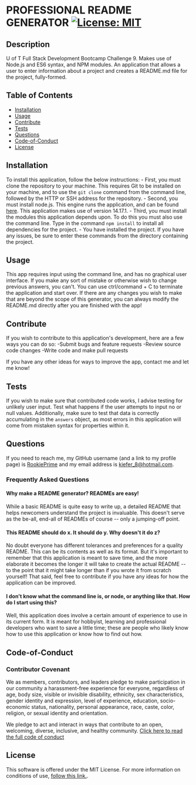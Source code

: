 # PROFESSIONAL README GENERATOR [![License: MIT](https://img.shields.io/badge/License-MIT-yellow.svg)](https://opensource.org/licenses/MIT)
## Description
U of T Full Stack Development Bootcamp Challenge 9. Makes use of Node.js and ES6 syntax, and NPM modules. An application that allows a user to enter information about a project and creates a README.md file for the project, fully-formed.



## Table of Contents
- [Installation](#Installation)
- [Usage](#Usage)
- [Contribute](#Contribute)
- [Tests](#Tests)
- [Questions](#Questions)
- [Code-of-Conduct](#Code-of-Conduct)
- [License](#License)

## Installation
To install this application, follow the below instructions:
    - First, you must clone the repository to your machine. This requires Git to be installed on your machine, and to use the `git clone` command from the command line, followed by the HTTP or SSH address for the repository.
    - Second, you must install node.js. This engine runs the application, and can be found [here](https://nodejs.org/en/). This application makes use of version 14.17.1.
    - Third, you must install the modules this application depends upon. To do this you must also use the command line. Type in the command `npm install` to install all dependencies for the project.
    - You have installed the project. If you have any issues, be sure to enter these commands from the directory containing the project.

## Usage
This app requires input using the command line, and has no graphical user interface. If you make any sort of mistake or otherwise wish to change previous answers, you can't. You can use ctrl/command + C to terminate the application and start over. If there are any changes you wish to make that are beyond the scope of this generator, you can always modify the README.md directly after you are finished with the app!

## Contribute
If you wish to contribute to this application's development, here are a few ways you can do so:
-Submit bugs and feature requests
-Review source code changes
-Write code and make pull requests

If you have any other ideas for ways to improve the app, contact me and let me know!

## Tests
If you wish to make sure that contributed code works, I advise testing for unlikely user input. Test what happens if the user attempts to input no or null values. Additionally, make sure to test that data is correctly accumulating in the `answers` object, as most errors in this application will come from mistaken syntax for properties within it.

## Questions
If you need to reach me, my GitHub username (and a link to my profile page) is [RookiePrime](https://github.com/RookiePrime) and my email address is [kiefer_8@hotmail.com](mailto:kiefer_8@hotmail.com).

### Frequently Asked Questions
#### Why make a README generator? READMEs are easy!
While a basic README is quite easy to write up, a detailed README that helps newcomers understand the project is invaluable. This doesn't serve as the be-all, end-all of READMEs of course -- only a jumping-off point.
#### This README should do x. It should do y. Why doesn't it do z?
No doubt everyone has different tolerances and preferences for a quality README. This can be its contents as well as its format. But it's important to remember that this application is meant to save time, and the more elaborate it becomes the longer it will take to create the actual README -- to the point that it might take longer than if you wrote it from scratch yourself! That said, feel free to contribute if you have any ideas for how the application can be improved.
#### I don't know what the command line is, or node, or anything like that. How do I start using this?
Well, this application does involve a certain amount of experience to use in its current form. It is meant for hobbyist, learning and professional developers who want to save a little time; these are people who likely know how to use this application or know how to find out how.

## Code-of-Conduct
### Contributor Covenant
We as members, contributors, and leaders pledge to make participation in our
community a harassment-free experience for everyone, regardless of age, body
size, visible or invisible disability, ethnicity, sex characteristics, gender
identity and expression, level of experience, education, socio-economic status,
nationality, personal appearance, race, caste, color, religion, or sexual identity
and orientation.

We pledge to act and interact in ways that contribute to an open, welcoming,
diverse, inclusive, and healthy community.
[Click here to read the full code of conduct](https://www.contributor-covenant.org/version/2/0/code_of_conduct/)

## License
This software is offered under the MIT License. For more information on conditions of use, [follow this link.](https://opensource.org/licenses/MIT).